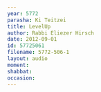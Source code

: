 ```yaml
---
year: 5772
parasha: Ki Teitzei
title: LevelUp
author: Rabbi Eliezer Hirsch
date: 2012-09-01
id: 57725061
filename: 5772-506-1
layout: audio
moment: 
shabbat: 
occasion: 
---
```

